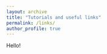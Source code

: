 ```yaml
---
layout: archive
title: "Tutorials and useful links"
permalink: /links/
author_profile: true
---
```


Hello!
